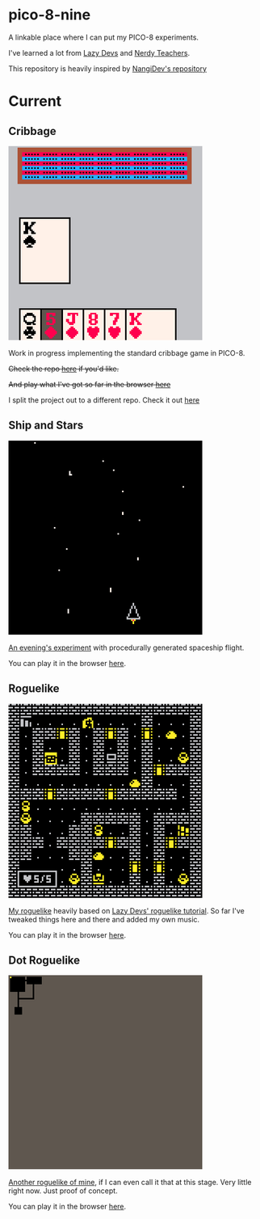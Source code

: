 # pico-8-nine
A linkable place where I can put my PICO-8 experiments.

I've learned a lot from [Lazy Devs](https://www.youtube.com/c/LazyDevs) and [Nerdy Teachers](https://nerdyteachers.com/).

This repository is heavily inspired by [NangiDev's repository](https://github.com/NangiDev/pico-8-projects)

# Current

## Cribbage

![./gifs/cribbage.gif](./gifs/cribbage.gif?raw=true "Cribbage")

Work in progress implementing the standard cribbage game in PICO-8.

~~Check the repo [here](https://github.com/RegBl/pico-8-nine/tree/main/carts/cribbage) if you'd like.~~

~~And play what I've got so far in the browser [here](https://regbl.github.io/pico-8-nine/web-app/cribbage.html)~~

I split the project out to a different repo. Check it out [here](https://github.com/RegBl/CribbageP8)

## Ship and Stars

![./gifs/shipstars.gif](./gifs/shipstars.gif?raw=true "Ship and Stars")

[An evening's experiment](./carts/shipstars.p8) with procedurally generated spaceship flight.

You can play it in the browser [here](https://regbl.github.io/pico-8-nine/web-app/shipstars.html).

## Roguelike

![./gifs/ytrogelike.gif](./gifs/ytroguelike.gif?raw=true "Roguelike")

[My roguelike](./carts/ytroguelike.p8) heavily based on [Lazy Devs' roguelike tutorial](https://youtube.com/playlist?list=PLea8cjCua_P3LL7J1Q9b6PJua0A-96uUS). So far I've tweaked things here and there and added my own music.

You can play it in the browser [here](https://regbl.github.io/pico-8-nine/web-app/ytroguelike.html).

## Dot Roguelike

![./gifs/dotroguelike.gif](./gifs/dotroguelike.gif?raw=true "Dot Roguelike")

[Another roguelike of mine](./carts/dotroguelike.p8), if I can even call it that at this stage. Very little right now. Just proof of concept.

You can play it in the browser [here](https://regbl.github.io/pico-8-nine/web-app/dotroguelike.html).
